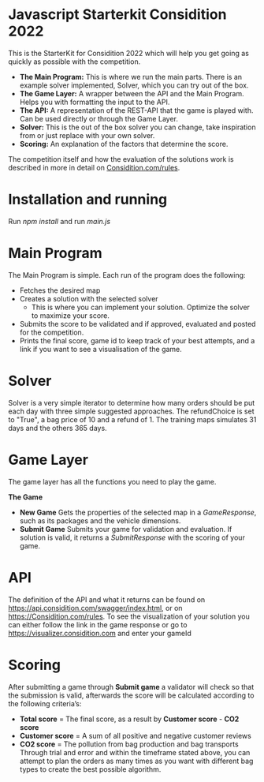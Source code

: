 ﻿# Javascript Starterkit Considition 2022
This is the StarterKit for Considition 2022 which will help you get going as quickly as possible with the competition.

- **The Main Program:** This is where we run the main parts. There is an example solver implemented, Solver, which you can try out of the box.
- **The Game Layer:** A wrapper between the API and the Main Program. Helps you with formatting the input to the API.
- **The API:** A representation of the REST-API that the game is played with. Can be used directly or through the Game Layer.
- **Solver:** This is the out of the box solver you can change, take inspiration from or just replace with your own solver.
- **Scoring:** An explanation of the factors that determine the score.

The competition itself and how the evaluation of the solutions work is described in more in detail on [Considition.com/rules](considition.com/rules).

# Installation and running
Run *npm install* and run *main.js*

# Main Program
The Main Program is simple. Each run of the program does the following:
- Fetches the desired map
- Creates a solution with the selected solver
    - This is where you can implement your solution. Optimize the solver to maximize your score.
- Submits the score to be validated and if approved, evaluated and posted for the competition.
- Prints the final score, game id to keep track of your best attempts, and a link if you want to see a visualisation of the game.

# Solver
Solver is a very simple iterator to determine how many orders should be put each day with three simple suggested approaches. The refundChoice is set to "True", a bag price of 10 and a refund of 1. The training maps simulates 31 days and the others 365 days.

# Game Layer
The game layer has all the functions you need to play the game.

**The Game**
- **New Game** Gets the properties of the selected map in a *GameResponse*, such as its packages and the vehicle dimensions.
- **Submit Game** Submits your game for validation and evaluation. If solution is valid, it returns a *SubmitResponse* with the scoring of your game.

# API
The definition of the API and what it returns can be found on https://api.considition.com/swagger/index.html, or on https://Considition.com/rules.
To see the visualization of your solution you can either follow the link in the game response or go to https://visualizer.considition.com and enter your gameId

# Scoring
After submitting a game through **Submit game** a validator will check so that the submission is valid, afterwards the score will be calculated according to the following criteria’s:

- **Total score** = The final score, as a result by **Customer score** - **CO2 score**
- **Customer score** = A sum of all positive and negative customer reviews
- **CO2 score** = The pollution from bag production and bag transports
  Through trial and error and within the timeframe stated above, you can attempt to plan the orders as many times as you want with different bag types to create the best possible algorithm.
  
